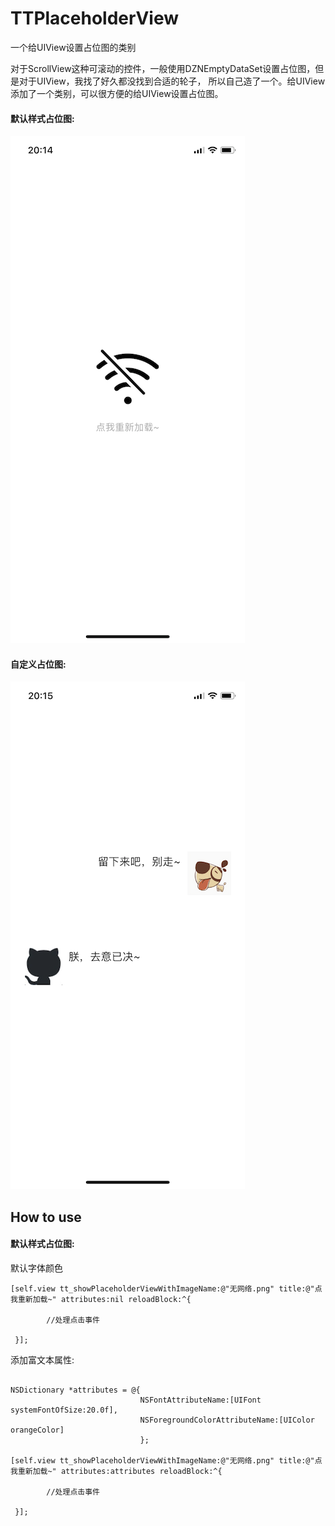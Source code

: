 # TTPlaceholderView

一个给UIView设置占位图的类别

对于ScrollView这种可滚动的控件，一般使用DZNEmptyDataSet设置占位图，但是对于UIView，我找了好久都没找到合适的轮子，
所以自己造了一个。给UIView添加了一个类别，可以很方便的给UIView设置占位图。

#### 默认样式占位图:

![](https://github.com/Chouee/TTPlaceholderView/blob/master/screenshot1.png)

#### 自定义占位图:

![](https://github.com/Chouee/TTPlaceholderView/blob/master/screenshot2.png)

## How to use

#### 默认样式占位图:

默认字体颜色
```
[self.view tt_showPlaceholderViewWithImageName:@"无网络.png" title:@"点我重新加载~" attributes:nil reloadBlock:^{
        
        //处理点击事件
        
 }];
```

添加富文本属性:
```

NSDictionary *attributes = @{
                             NSFontAttributeName:[UIFont systemFontOfSize:20.0f],
                             NSForegroundColorAttributeName:[UIColor orangeColor]
                             };
    
[self.view tt_showPlaceholderViewWithImageName:@"无网络.png" title:@"点我重新加载~" attributes:attributes reloadBlock:^{
        
        //处理点击事件
        
 }];
```
